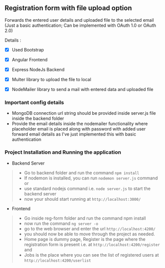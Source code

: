 ## Registration form with file upload option

Forwards the entered user details and uploaded file to the selected email (Just a basic authentication; Can be implemented with OAuth 1.0 or OAuth 2.0)

Details :
- [X] Used Bootstrap
- [X] Angular Frontend
- [X] Express NodeJs Backend
- [X] Multer library to upload the file to local
- [X] NodeMailer library to send a mail with entered data and uploaded file


### Important config details

* MongoDB connection url string should be provided inside server.js file inside the backend folder
* Provide the email details inside the nodemailer functionality where placeholder email is placed along with password with added user forward email details as I've just implemented this with basic authentication 

### Project Installation and Running the application

- Backend Server
> * Go to backend folder and run the command `npm install`
> * If nodemon is installed, you can run `nodemon server.js` command or
> * use standard nodejs command i.e. `node server.js` to start the backend server 
> * now your should start running at ```http://localhost:3000/```

- Frontend 
> * Go inside reg-form folder and run the command npm install
> * now run the command `ng server -o`
> * go to the web browser and enter the url ```http://localhost:4200/```
> * you should now be able to move through the project as needed. 
> * Home page is dummy page, Register is the page where the registration form is present i.e. at ```http://localhost:4200/register``` and 
> * Jobs is the place where you can see the list of registered users at ```http://localhost:4200/userlist```

